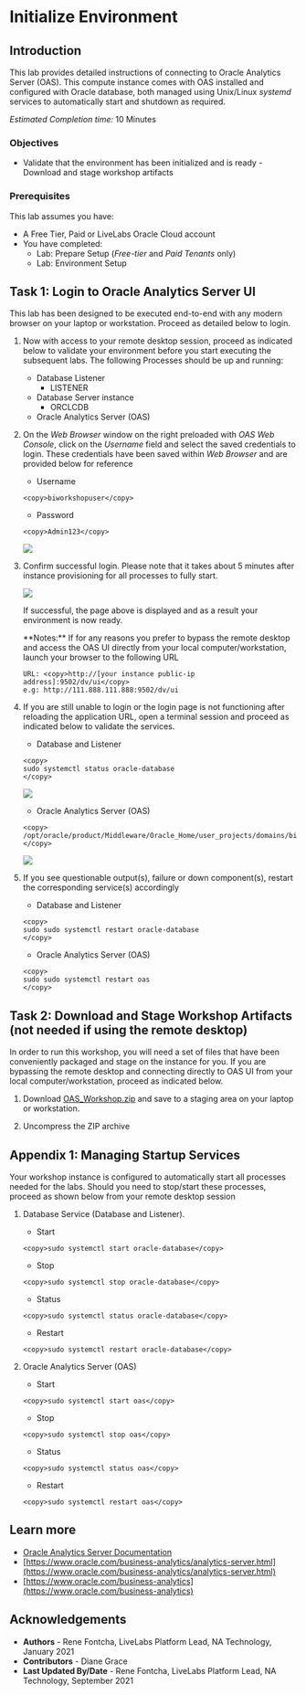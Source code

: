 # Initialize Environment

## Introduction
This lab provides detailed instructions of connecting to Oracle Analytics Server (OAS). This compute instance comes with OAS installed and configured with Oracle database, both managed using Unix/Linux *systemd* services to automatically start and shutdown as required.

*Estimated Completion time:* 10 Minutes

### Objectives
- Validate that the environment has been initialized and is ready
<if type="external">- Download and stage workshop artifacts</if>

### Prerequisites
This lab assumes you have:
- A Free Tier, Paid or LiveLabs Oracle Cloud account
- You have completed:
    - Lab: Prepare Setup (*Free-tier* and *Paid Tenants* only)
    - Lab: Environment Setup

## Task 1: Login to Oracle Analytics Server UI
This lab has been designed to be executed end-to-end with any modern browser on your laptop or workstation. Proceed as detailed below to login.

1. Now with access to your remote desktop session, proceed as indicated below to validate your environment before you start executing the subsequent labs. The following Processes should be up and running:

    - Database Listener
        - LISTENER
    - Database Server instance
        - ORCLCDB
    - Oracle Analytics Server (OAS)

2. On the *Web Browser* window on the right preloaded with *OAS Web Console*, click on the *Username* field and select the saved credentials to login. These credentials have been saved within *Web Browser* and are provided below for reference

    - Username

    ```
    <copy>biworkshopuser</copy>
    ```

    - Password

    ```
    <copy>Admin123</copy>
    ```

    ![](images/oas-login.png " ")

3. Confirm successful login. Please note that it takes about 5 minutes after instance provisioning for all processes to fully start.

    ![](images/oas-landing.png " ")

    If successful, the page above is displayed and as a result your environment is now ready.  

    <if type="external">
    **Notes:** If for any reasons you prefer to bypass the remote desktop and access the OAS UI directly from your local computer/workstation, launch your browser to the following URL

    ```
    URL: <copy>http://[your instance public-ip address]:9502/dv/ui</copy>
    e.g: http://111.888.111.888:9502/dv/ui
    ```
    </if>

4. If you are still unable to login or the login page is not functioning after reloading the application URL, open a terminal session and proceed as indicated below to validate the services.

    - Database and Listener

    ```
    <copy>
    sudo systemctl status oracle-database
    </copy>
    ```

    ![](images/db-service-status.png " ")

    - Oracle Analytics Server (OAS)

    ```
    <copy>
    /opt/oracle/product/Middleware/Oracle_Home/user_projects/domains/bi/bitools/bin/status.sh
    </copy>
    ```

    ![](images/oas-service-status.png " ")

5. If you see questionable output(s), failure or down component(s), restart the corresponding service(s) accordingly

    - Database and Listener

    ```
    <copy>
    sudo sudo systemctl restart oracle-database
    </copy>
    ```

    - Oracle Analytics Server (OAS)

    ```
    <copy>
    sudo sudo systemctl restart oas
    </copy>
    ```

<if type="external">

## Task 2: Download and Stage Workshop Artifacts (not needed if using the remote desktop)
In order to run this workshop, you will need a set of files that have been conveniently packaged and stage on the instance for you. If you are bypassing the remote desktop and  connecting directly to OAS UI from your local computer/workstation, proceed as indicated below.

1. Download [OAS_Workshop.zip](https://objectstorage.us-ashburn-1.oraclecloud.com/p/6_WvdYP8HOSRFYJpU2958aV8WpEq2sDaqZUP4dJdFlz2NvBPIdlRg8uHyDC0WMyA/n/natdsecurity/b/labs-files/o/OAS_Workshop.zip) and save to a staging area on your laptop or workstation.

2. Uncompress the ZIP archive
</if>

## Appendix 1: Managing Startup Services
Your workshop instance is configured to automatically start all processes needed for the labs. Should you need to stop/start these processes, proceed as shown below from your remote desktop session

1. Database Service (Database and Listener).

    - Start

    ```
    <copy>sudo systemctl start oracle-database</copy>
    ```

    - Stop

    ```
    <copy>sudo systemctl stop oracle-database</copy>
    ```

    - Status

    ```
    <copy>sudo systemctl status oracle-database</copy>
    ```

    - Restart

    ```
    <copy>sudo systemctl restart oracle-database</copy>
    ```

2. Oracle Analytics Server (OAS)

    - Start

    ```
    <copy>sudo systemctl start oas</copy>
    ```

    - Stop

    ```
    <copy>sudo systemctl stop oas</copy>
    ```

    - Status

    ```
    <copy>sudo systemctl status oas</copy>
    ```

    - Restart

    ```
    <copy>sudo systemctl restart oas</copy>
    ```

## Learn more
* [Oracle Analytics Server Documentation](https://docs.oracle.com/en/middleware/bi/analytics-server/index.html)
* [https://www.oracle.com/business-analytics/analytics-server.html](https://www.oracle.com/business-analytics/analytics-server.html)
* [https://www.oracle.com/business-analytics](https://www.oracle.com/business-analytics)

## Acknowledgements
* **Authors** - Rene Fontcha, LiveLabs Platform Lead, NA Technology, January 2021
* **Contributors** - Diane Grace
* **Last Updated By/Date** - Rene Fontcha, LiveLabs Platform Lead, NA Technology, September 2021
